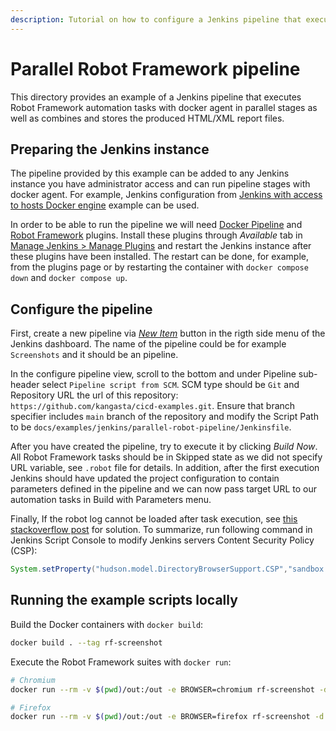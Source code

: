 ```yaml
---
description: Tutorial on how to configure a Jenkins pipeline that executes Robot Framework automation tasks with docker agent in parallel stages as well as combines and stores the produced HTML/XML report files.
---
```


# Parallel Robot Framework pipeline

This directory provides an example of a Jenkins pipeline that executes Robot Framework automation tasks with docker agent in parallel stages as well as combines and stores the produced HTML/XML report files.

## Preparing the Jenkins instance

The pipeline provided by this example can be added to any Jenkins instance you have administrator access and can run pipeline stages with docker agent. For example, Jenkins configuration from [Jenkins with access to hosts Docker engine](../jenkins-host-docker/) example can be used.

In order to be able to run the pipeline we will need [Docker Pipeline](https://plugins.jenkins.io/docker-workflow/) and [Robot Framework](https://plugins.jenkins.io/robot/) plugins. Install these plugins through _Available_ tab in [Manage Jenkins > Manage Plugins](http://localhost:8080/pluginManager/available) and restart the Jenkins instance after these plugins have been installed. The restart can be done, for example, from the plugins page or by restarting the container with `docker compose down` and `docker compose up`.

## Configure the pipeline

First, create a new pipeline via _[New Item](http://localhost:8080/view/all/newJob)_ button in the rigth side menu of the Jenkins dashboard. The name of the pipeline could be for example `Screenshots` and it should be an pipeline.

In the configure pipeline view, scroll to the bottom and under Pipeline sub-header select `Pipeline script from SCM`. SCM type should be `Git` and Repository URL the url of this repository: `https://github.com/kangasta/cicd-examples.git`. Ensure that branch specifier includes `main` branch of the repository and modify the Script Path to be `docs/examples/jenkins/parallel-robot-pipeline/Jenkinsfile`.

After you have created the pipeline, try to execute it by clicking _Build Now_. All Robot Framework tasks should be in Skipped state as we did not specify URL variable, see `.robot` file for details. In addition, after the first execution Jenkins should have updated the project configuration to contain parameters defined in the pipeline and we can now pass target URL to our automation tasks in Build with Parameters menu.

Finally, If the robot log cannot be loaded after task execution, see [this stackoverflow post](https://stackoverflow.com/questions/36607394/error-opening-robot-framework-log-failed) for solution. To summarize, run following command in Jenkins Script Console to modify Jenkins servers Content Security Policy (CSP):

```groovy
System.setProperty("hudson.model.DirectoryBrowserSupport.CSP","sandbox allow-scripts; default-src 'none'; img-src 'self' data: ; style-src 'self' 'unsafe-inline' data: ; script-src 'self' 'unsafe-inline' 'unsafe-eval' ;")
```

## Running the example scripts locally

Build the Docker containers with `docker build`:

```sh
docker build . --tag rf-screenshot
```

Execute the Robot Framework suites with `docker run`:

```sh
# Chromium
docker run --rm -v $(pwd)/out:/out -e BROWSER=chromium rf-screenshot -d /out -v URL:https://kangasta.github.io/cicd-examples/

# Firefox
docker run --rm -v $(pwd)/out:/out -e BROWSER=firefox rf-screenshot -d /out -v URL:https://kangasta.github.io/cicd-examples/
```
